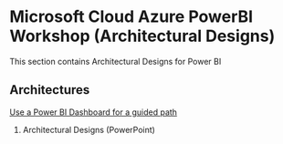 # Microsoft Cloud Azure PowerBI Workshop (Architectural Designs)
This section contains Architectural Designs for Power BI

## Architectures

[Use a Power BI Dashboard for a guided path](https://msit.powerbi.com/groups/me/apps/b8b1db8c-97e7-4bb6-a350-94f4b08ff7f3)

1. Architectural Designs (PowerPoint)


